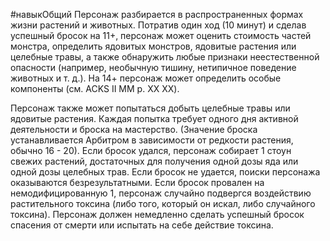 #навыкОбщий 
Персонаж разбирается в распространенных формах жизни растений и животных. Потратив один ход (10 минут) и сделав успешный бросок на 11+, персонаж может оценить стоимость частей монстра, определить ядовитых монстров, ядовитые растения или целебные травы, а также обнаружить любые признаки неестественной опасности (например, необычную тишину, нетипичное поведение животных и т. д.). На 14+ персонаж может определить особые компоненты (см. ACKS II MM p. XX XX).

Персонаж также может попытаться добыть целебные травы или ядовитые растения. Каждая попытка требует одного дня активной деятельности и броска на мастерство. (Значение броска устанавливается Арбитром в зависимости от редкости растения, обычно 16 - 20). Если бросок удался, персонаж собирает 1 стоун свежих растений, достаточных для получения одной дозы яда или одной дозы целебных трав. Если бросок не удается, поиски персонажа оказываются безрезультатными. Если бросок провален на немодифицированную 1, персонаж случайно подвергся воздействию растительного токсина (либо того, который он искал, либо случайного токсина). Персонаж должен немедленно сделать успешный бросок спасения от смерти или испытать на себе действие токсина.
